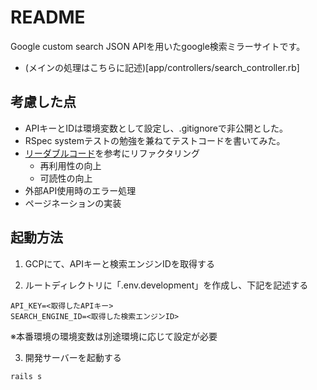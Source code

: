 # README

Google custom search JSON APIを用いたgoogle検索ミラーサイトです。
  * (メインの処理はこちらに記述)[app/controllers/search_controller.rb]

## 考慮した点
  * APIキーとIDは環境変数として設定し、.gitignoreで非公開とした。
  * RSpec systemテストの勉強を兼ねてテストコードを書いてみた。
  * [リーダブルコード](https://www.amazon.co.jp/-/en/Dustin-Boswell/dp/4873115655/ref=sr_1_1?adgrpid=104990511112&gclid=CjwKCAiAxJSPBhAoEiwAeO_fP4T0k-boc1q_mipiXNcI3LBqzzhQa2dFwUOtS_-OnAY4IbB9BKWhThoC9w0QAvD_BwE&hvadid=553910598712&hvdev=c&hvlocphy=1009337&hvnetw=g&hvqmt=e&hvrand=2104776009788796319&hvtargid=kwd-334758528225&hydadcr=27298_14478913&jp-ad-ap=0&keywords=%E3%83%AA%E3%83%BC%E3%83%80%E3%83%96%E3%83%AB%E3%82%B3%E3%83%BC%E3%83%89&qid=1642432123&sr=8-1)を参考にリファクタリング
    * 再利用性の向上
    * 可読性の向上
  * 外部API使用時のエラー処理
  * ページネーションの実装



## 起動方法
1. GCPにて、APIキーと検索エンジンIDを取得する

2. ルートディレクトリに「.env.development」を作成し、下記を記述する
```.env.development
API_KEY=<取得したAPIキー>
SEARCH_ENGINE_ID=<取得した検索エンジンID>
```
  ※本番環境の環境変数は別途環境に応じて設定が必要

3. 開発サーバーを起動する
```
rails s
```
